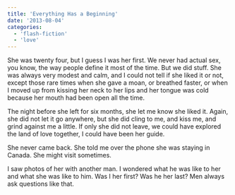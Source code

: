 ```yaml
---
title: 'Everything Has a Beginning'
date: '2013-08-04'
categories:
  - 'flash-fiction'
  - 'love'
---
```


She was twenty four, but I guess I was her first. We never had actual sex, you
know, the way people define it most of the time. But we did stuff. She was
always very modest and calm, and I could not tell if she liked it or not, except
those rare times when she gave a moan, or breathed faster, or when I moved up
from kissing her neck to her lips and her tongue was cold because her mouth had
been open all the time.

The night before she left for six months, she let me know she liked it. Again,
she did not let it go anywhere, but she did cling to me, and kiss me, and grind
against me a little. If only she did not leave, we could have explored the land
of love together, I could have been her guide.

She never came back. She told me over the phone she was staying in Canada. She
might visit sometimes.

I saw photos of her with another man. I wondered what he was like to her and
what she was like to him. Was I her first? Was he her last? Men always ask
questions like that.
